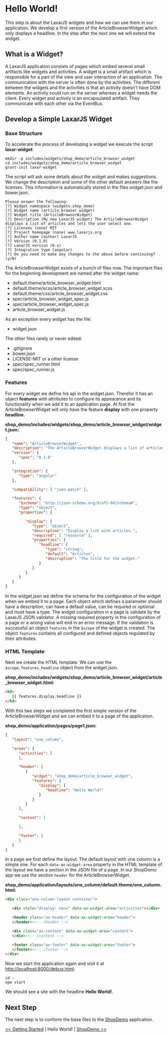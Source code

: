 # Hello World!
This step is about the LaxarJS widgets and how we can use them in our application. We develop a first version of the ArticleBrowserWidget which only displays a headline. In the step after the next one we will extend the widget.

## What is a Widget?
A LaxarJS application consists of pages which embed several small artifacts like widgets and activities.
A widget is a small artifact which is responsible for a part of the view and user interaction of an application. The communication with the server is often done by the activities. The different between the widgets and the activities is that an activity doesn't have DOM elements. An activity could run on the server whereas a widget needs the client. Every widget and activity is an encapsulated artifact. They communicate with each other via the EventBus.  

## Develop a Simple LaxarJS Widget

### Base Structure
To accelerate the process of developing a widget we execute the script **laxar-widget**:
```
mkdir -p includes/widgets/shop_demo/article_browser_widget
cd includes/widgets/shop_demo/article_browser_widget
grunt-init laxar-widget
```
The script will ask some details about the widget and makes suggestions. We change the description and some of the other default answers like the licenses. This information is automatically stored in the files widget.json and bower.json.

```
Please answer the following:
[?] Widget namespace (widgets.shop_demo) 
[?] Widget name (article_browser_widget) 
[?] Widget title (ArticleBrowserWidget) 
[?] Description (My new LaxarJS widget) The ArticleBrowserWidget displays a list of articles and lets the user select one.
[?] Licenses (none) MIT
[?] Project homepage (none) www.laxarjs.org
[?] Author name (author) LaxarJS
[?] Version (0.1.0) 
[?] LaxarJS version (0.x) 
[?] Integration type (angular) 
[?] Do you need to make any changes to the above before continuing? (y/N) 
```

The ArticleBrowserWidget exists of a bunch of files now. The important files for the beginning development are named after the widget name:

* default.theme/article_browser_widget.html
* default.theme/scss/article_browser_widget.scss
* default.theme/css/article_browser_widget.css
* spec/article_browser_widget_spec.js
* spec/article_browser_widget_spec.js
* article_browser_widget.js

As an exception every widget has the file:
* widget.json

The other files rarely or never edited:
* .gitignore
* bower.json
* LICENSE-MIT or a other license
* spec/spec_runner.html
* spec/spec_runner.js

### Features
For every widget we define his api in the widget.json. Therefor it has an object **features** with attributes to configure its appearance and its functionality when we add it to an application page. At first the ArticleBrowserWidget will only have the feature **display** with one property **headline**.

**shop_demo/includes/widgets/shop_demo/article_browser_widget/widget.json:**
```json
{
   "name": "ArticleBrowserWidget",
   "description": "The ArticleBrowserWidget displays a list of articles and lets the user select one.",
   "version": {
      "spec": "0.1.0"
   },

   "integration": {
      "type": "angular"
   },

   "compatibility": [ "json-patch" ],

   "features": {
      "$schema": "http://json-schema.org/draft-04/schema#",
      "type": "object",      
      "properties": {

         "display": {
            "type": "object",
            "description": "Display a list with articles.",
            "required": [ "resource" ],
            "properties": {
               "headline": {
                  "type": "string",
                  "default": "Articles",
                  "description": "The title for the widget."
               }
            }
         }
      }
   }
}
```

In the widget.json we define the schema for the configuration of the widget when we embed it to a page. Each object which defines a parameter should have a description, can have a default value, can be required or optional and must have a type. The widget configuration in a page is validate by the LaxarJS JSON validator. A missing required property in the configuration of a page or a wrong value will end in an error message.  If the validation is successful an object ```features``` in the ```$scope``` of the widget is created. The object ```features``` contains all configured and defined objects regulated by their attributes. 


### HTML Template
Next we create the HTML template. We can use the ```$scope.features.headline``` object from the widget.json.

**shop_demo/includes/widgets/shop_demo/article_browser_widget/article_browser_widget.html:**
```html
<h3>
   {{ features.display.headline }}
</h3>
```


With this two steps we completed the first simple version of the ArticleBrowserWidget and we can embed it to a page of the application.

**shop_demo/application/pages/page1.json:**
```json
{
   "layout": "one_column",

   "areas": {
      "activities": [
      ],

      "header": [
         {
            "widget": "shop_demo/article_browser_widget",
            "features": {
               "display": {
                  "headline": "Hello World!"
               }
            }
         }
      ],

      "content": [

      ],

      "footer": [
      ]
   }
}
```

In a page we first define the layout. The default layout with one column is a simple one. For each ```data-ax-widget-area``` property in the HTML template of the layout we have a section in the JSON file of a page. In our ShopDemo app we use the section ```header``` for the ArticleBrowserWidget.

**shop_demo/application/layouts/one_column/default.theme/one_column.html:**
```html
<div class="one-column-layout container">

   <div style="display: none" data-ax-widget-area="activities"></div>

   <header class="ax-header" data-ax-widget-area="header">
   </header><!-- /header -->

   <div class="ax-content" data-ax-widget-area="content">
   </div><!-- /content -->

   <footer class="ax-footer" data-ax-widget-area="footer">
   </footer><!-- /footer -->
</div>
```

Now we start the application again and visit it at [http://localhost:8000/debug.html](http://localhost:8000/debug.html):
```
cd -
npm start
```

We should see a site with the headline **Hello World!**.

## Next Step
The next step is to conform the base files to the [ShopDemo](shop_demo.md) application.  

[<< Getting Started](getting_started.md) | Hello World! | [ShopDemo >>](shop_demo.md)  
